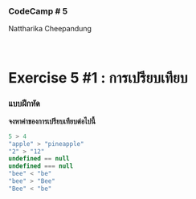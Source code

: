### CodeCamp # 5 <br>
Nattharika Cheepandung <br>
<br>
<br>

# Exercise 5 #1 : การเปรียบเทียบ 

### แบบฝึกหัด

**จงหาค่าของการเปรียบเทียบต่อไปนี้** <br>

```javascript
5 > 4
"apple" > "pineapple"
"2" > "12"
undefined == null
undefined === null
"bee" < "be"
"bee" > "Bee"
"Bee" < "be"
```


